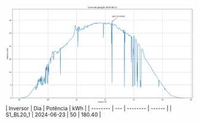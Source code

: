 ![My Image](23_06_2024-S1_BL20_1.png)
| Inversor | Dia | Potência | kWh    |
| -------- | --- | -------- | ------ |
| S1_BL20_1       | 2024-06-23  | 50       | 180.40 |